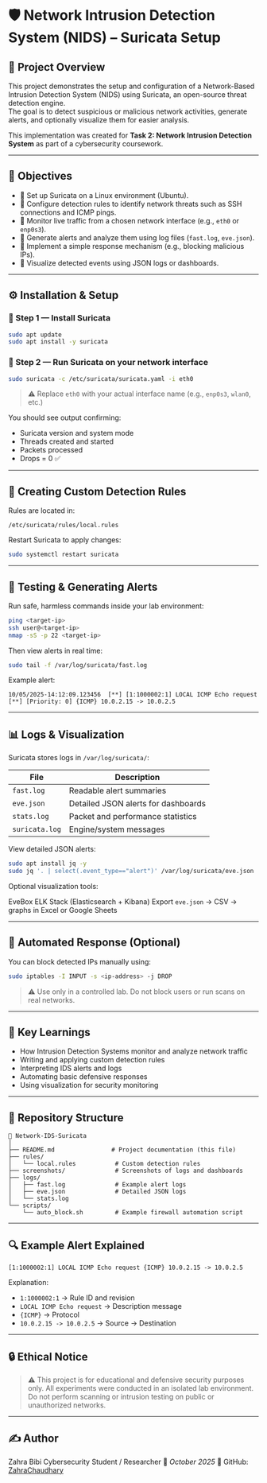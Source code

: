 # 🛡️ Network Intrusion Detection System (NIDS) – Suricata Setup

## 📘 Project Overview
This project demonstrates the setup and configuration of a Network-Based Intrusion Detection System (NIDS) using Suricata, an open-source threat detection engine.  
The goal is to detect suspicious or malicious network activities, generate alerts, and optionally visualize them for easier analysis.

This implementation was created for **Task 2: Network Intrusion Detection System** as part of a cybersecurity coursework.

---

## 🎯 Objectives
- 🔹 Set up Suricata on a Linux environment (Ubuntu).  
- 🔹 Configure detection rules to identify network threats such as SSH connections and ICMP pings.  
- 🔹 Monitor live traffic from a chosen network interface (e.g., `eth0` or `enp0s3`).  
- 🔹 Generate alerts and analyze them using log files (`fast.log`, `eve.json`).  
- 🔹 Implement a simple response mechanism (e.g., blocking malicious IPs).  
- 🔹 Visualize detected events using JSON logs or dashboards.

---

## ⚙️ Installation & Setup

### 🧩 Step 1 — Install Suricata
```bash
sudo apt update
sudo apt install -y suricata
````

### 🧩 Step 2 — Run Suricata on your network interface

```bash
sudo suricata -c /etc/suricata/suricata.yaml -i eth0
```

> ⚠️ Replace `eth0` with your actual interface name (e.g., `enp0s3`, `wlan0`, etc.)

You should see output confirming:

* Suricata version and system mode
* Threads created and started
* Packets processed
* Drops = 0 ✅

---

## 🧱 Creating Custom Detection Rules

Rules are located in:

```
/etc/suricata/rules/local.rules
```
Restart Suricata to apply changes:

```bash
sudo systemctl restart suricata
```

---

## 🧪 Testing & Generating Alerts

Run safe, harmless commands inside your lab environment:

```bash
ping <target-ip>
ssh user@<target-ip>
nmap -sS -p 22 <target-ip>
```

Then view alerts in real time:

```bash
sudo tail -f /var/log/suricata/fast.log
```

Example alert:

```
10/05/2025-14:12:09.123456  [**] [1:1000002:1] LOCAL ICMP Echo request [**] [Priority: 0] {ICMP} 10.0.2.15 -> 10.0.2.5
```

---

## 📊 Logs & Visualization

Suricata stores logs in `/var/log/suricata/`:

| File           | Description                         |
| -------------- | ----------------------------------- |
| `fast.log`     | Readable alert summaries            |
| `eve.json`     | Detailed JSON alerts for dashboards |
| `stats.log`    | Packet and performance statistics   |
| `suricata.log` | Engine/system messages              |

View detailed JSON alerts:

```bash
sudo apt install jq -y
sudo jq '. | select(.event_type=="alert")' /var/log/suricata/eve.json | less
```

Optional visualization tools:

EveBox
ELK Stack (Elasticsearch + Kibana)
Export `eve.json` → CSV → graphs in Excel or Google Sheets

---

## 🧰 Automated Response (Optional)

You can block detected IPs manually using:

```bash
sudo iptables -I INPUT -s <ip-address> -j DROP
```

> ⚠️ Use only in a controlled lab.
> Do not block users or run scans on real networks.

---

## 🧠 Key Learnings

* How Intrusion Detection Systems monitor and analyze network traffic
* Writing and applying custom detection rules
* Interpreting IDS alerts and logs
* Automating basic defensive responses
* Using visualization for security monitoring

---

## 📁 Repository Structure

```
📂 Network-IDS-Suricata
│
├── README.md                # Project documentation (this file)
├── rules/
│   └── local.rules           # Custom detection rules
├── screenshots/              # Screenshots of logs and dashboards
├── logs/
│   ├── fast.log              # Example alert logs
│   ├── eve.json              # Detailed JSON logs
│   └── stats.log
└── scripts/
    └── auto_block.sh         # Example firewall automation script
```

---

## 🔍 Example Alert Explained

```
[1:1000002:1] LOCAL ICMP Echo request {ICMP} 10.0.2.15 -> 10.0.2.5
```

Explanation:

* `1:1000002:1` → Rule ID and revision
* `LOCAL ICMP Echo request` → Description message
* `{ICMP}` → Protocol
* `10.0.2.15 -> 10.0.2.5` → Source → Destination

---

## 🔒 Ethical Notice

> ⚠️ This project is for educational and defensive security purposes only.
> All experiments were conducted in an isolated lab environment.
> Do not perform scanning or intrusion testing on public or unauthorized networks.

---

## ✍️ Author

Zahra Bibi
Cybersecurity Student / Researcher
📅 *October 2025*
🔗 GitHub: [ZahraChaudhary](https://github.com/ZahraChaudhary)
